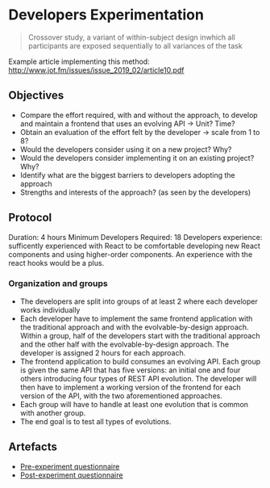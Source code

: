 # Developers Experimentation

> Crossover study, a variant of within-subject design inwhich all participants are exposed sequentially to all variances of the task

Example article implementing this method: http://www.jot.fm/issues/issue_2019_02/article10.pdf

## Objectives

- Compare the effort required, with and without the approach, to develop and maintain a frontend that uses an evolving API -> Unit? Time?
- Obtain an evaluation of the effort felt by the developer -> scale from 1 to 8?
- Would the developers consider using it on a new project? Why?
- Would the developers consider implementing it on an existing project? Why?
- Identify what are the biggest barriers to developers adopting the approach
- Strengths and interests of the approach? (as seen by the developers)

## Protocol

Duration: 4 hours
Minimum Developers Required: 18
Developers experience: sufficently experienced with React to be comfortable developing new React components and using higher-order components. An experience with the react hooks would be a plus.

### Organization and groups

- The developers are split into groups of at least 2 where each developer works individually
- Each developer have to implement the same frontend application with the traditional approach and with the evolvable-by-design approach. Within a group, half of the developers start with the traditional approach and the other half with the evolvable-by-design approach. The developer is assigned 2 hours for each approach.
- The frontend application to build consumes an evolving API. Each group is given the same API that has five versions: an initial one and four others introducing four types of REST API evolution. The developer will then have to implement a working version of the frontend for each version of the API, with the two aforementioned approaches.
- Each group will have to handle at least one evolution that is common with another group.
- The end goal is to test all types of evolutions.

## Artefacts

- [Pre-experiment questionnaire](./pre-experiment-questionnaire.md)
- [Post-experiment questionnaire](./post-experiment-questionnaire.md)
